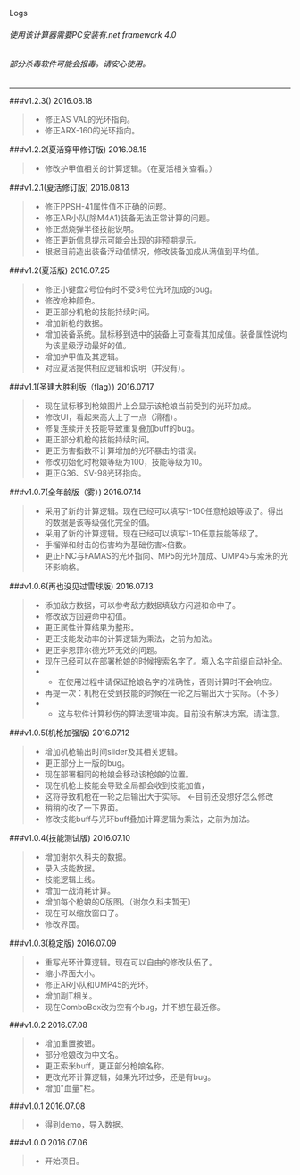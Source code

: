 
Logs

###### 使用该计算器需要PC安装有.net framework 4.0
###### 部分杀毒软件可能会报毒。请安心使用。
-------------

###v1.2.3() 2016.08.18

> - 修正AS VAL的光环指向。
> - 修正ARX-160的光环指向。

###v1.2.2(夏活穿甲修订版) 2016.08.15

> - 修改护甲值相关的计算逻辑。（在夏活相关查看。）

###v1.2.1(夏活修订版) 2016.08.13

> - 修正PPSH-41属性值不正确的问题。
> - 修正AR小队(除M4A1)装备无法正常计算的问题。
> - 修正燃烧弹半径技能说明。
> - 修正更新信息提示可能会出现的非预期提示。
> - 根据目前造出装备浮动值情况，修改装备加成从满值到平均值。

###v1.2(夏活版) 2016.07.25

> - 修正小键盘2号位有时不受3号位光环加成的bug。
> - 修改枪种颜色。
> - 更正部分机枪的技能持续时间。 
> - 增加新枪的数据。
> - 增加装备系统。鼠标移到选中的装备上可查看其加成值。装备属性说均为该星级浮动最好的值。
> - 增加护甲值及其逻辑。
> - 对应夏活提供相应逻辑和说明（并没有）。

###v1.1(圣建大胜利版（flag）) 2016.07.17

> - 现在鼠标移到枪娘图片上会显示该枪娘当前受到的光环加成。
> - 修改UI，看起来高大上了一点（滑稽）。
> - 修复连续开关技能导致重复叠加buff的bug。
> - 更正部分机枪的技能持续时间。 
> - 更正伤害指数不计算增加的光环暴击的错误。
> - 修改初始化时枪娘等级为100，技能等级为10。
> - 更正G36、SV-98光环指向。

###v1.0.7(全年龄版（雾）) 2016.07.14

> - 采用了新的计算逻辑。现在已经可以填写1-100任意枪娘等级了。得出的数据是该等级强化完全的值。
> - 采用了新的计算逻辑。现在已经可以填写1-10任意技能等级了。
> - 手榴弹和射击的伤害均为基础伤害×倍数。
> - 更正FNC与FAMAS的光环指向、MP5的光环加成、UMP45与索米的光环影响格。

###v1.0.6(再也没见过雪球版) 2016.07.13
> - 添加敌方数据，可以参考敌方数据填敌方闪避和命中了。
> - 修改敌方回避命中初值。
> - 更正属性计算结果为整形。
> - 更正技能发动率的计算逻辑为乘法，之前为加法。
> - 更正李恩菲尔德光环无效的问题。
> - 现在已经可以在部署枪娘的时候搜索名字了。填入名字前缀自动补全。
> - - 在使用过程中请保证枪娘名字的准确性，否则计算时不会响应。
> - 再提一次：机枪在受到技能的时候在一轮之后输出大于实际。（不多）
> - - 这与软件计算秒伤的算法逻辑冲突。目前没有解决方案，请注意。

###v1.0.5(机枪加强版) 2016.07.12

> - 增加机枪输出时间slider及其相关逻辑。
> - 更正部分上一版的bug。
> - 现在部署相同的枪娘会移动该枪娘的位置。
> - 现在机枪上技能会导致全局都会收到技能加值，
> - 这将导致机枪在一轮之后输出大于实际。 ←目前还没想好怎么修改
> - 稍稍的改了一下界面。
> - 修改技能buff与光环buff叠加计算逻辑为乘法，之前为加法。

###v1.0.4(技能测试版) 2016.07.10

> - 增加谢尔久科夫的数据。
> - 录入技能数据。
> - 技能逻辑上线。
> - 增加一战消耗计算。
> - 增加每个枪娘的Q版图。（谢尔久科夫暂无）
> - 现在可以缩放窗口了。
> - 修改界面。

###v1.0.3(稳定版) 2016.07.09

> - 重写光环计算逻辑。现在可以自由的修改队伍了。
> - 缩小界面大小。
> - 修正AR小队和UMP45的光环。
> - 增加副T相关。
> - 现在ComboBox改为空有个bug，并不想在最近修。

###v1.0.2 2016.07.08

> - 增加重置按钮。
> - 部分枪娘改为中文名。
> - 更正索米buff，更正部分枪娘名称。
> - 更改光环计算逻辑，如果光环过多，还是有bug。
> - 增加"血量"栏。

###v1.0.1 2016.07.08

> - 得到demo，导入数据。

###v1.0.0 2016.07.06

> - 开始项目。
